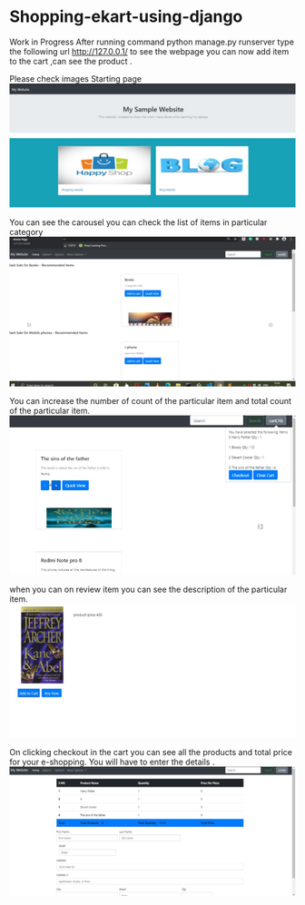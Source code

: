 # Shopping-ekart-using-django
Work in Progress
After running command python manage.py runserver
type the following url http://127.0.0.1/ to see the webpage you can now add item to the cart ,can see the product .

Please check images
Starting page
![alt text](https://github.com/shivamjai800/Shopping-ekart-using-django/blob/master/page1.jpg)

You can see the carousel you can check the list of items in particular category
![alt text](https://github.com/shivamjai800/Shopping-ekart-using-django/blob/master/page2.jpg)

You can increase the number of count of the particular item and total count of the particular item.
![alt text](https://github.com/shivamjai800/Shopping-ekart-using-django/blob/master/page3.jpg)

when you can on review item you can see the description of the particular item.
![alt text](https://github.com/shivamjai800/Shopping-ekart-using-django/blob/master/page4.jpg)

On clicking checkout in the cart you can see all the products and total price for your e-shopping.
You will have to enter the details .
![alt text](https://github.com/shivamjai800/Shopping-ekart-using-django/blob/master/page5.jpg)
